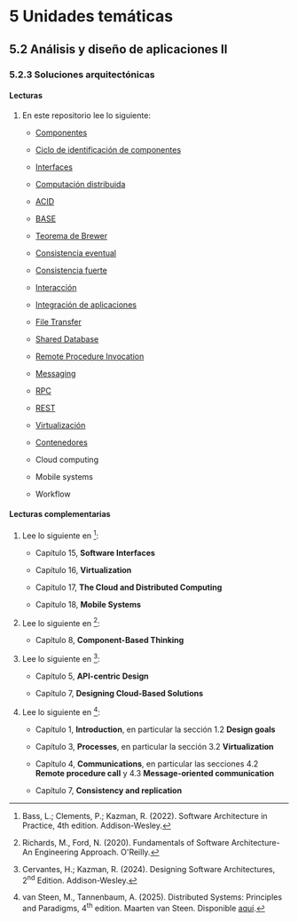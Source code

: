 # 5 Unidades temáticas

## 5.2 Análisis y diseño de aplicaciones II

### 5.2.3 Soluciones arquitectónicas

#### Lecturas

<!-- TODO: Completar los documentos faltantes sobre soluciones arquitectónica -->

1. En este repositorio lee lo siguiente:

    * [Componentes](/4_Conceptos/4_Componente.md)

    * [Ciclo de identificación de
      componentes](/2_Tecnicas_y_herramientas/2_02_.Arquitectura/2_02_02_Ciclo_identificacion_componentes.md)

    * [Interfaces](/4_Conceptos/4_Interfaz.md)

    * [Computación distribuida](/4_Conceptos/4_Computacion_distribuida.md)

    * [ACID](/4_Conceptos/4_ACID.md)

    * [BASE](/4_Conceptos/4_BASE.md)

    * [Teorema de Brewer](/4_Conceptos/4_Teorema_Brewer.md)

    * [Consistencia eventual](/4_Conceptos/4_Consistencia_eventual.md)

    * [Consistencia fuerte](/4_Conceptos/4_Consistencia_fuerte.md)

    * [Interacción](/4_Conceptos/4_Interaccion.md)

    * [Integración de
      aplicaciones](/2_Tecnicas_y_herramientas/2_13_.Integracion_aplicaciones/)

    * [File
      Transfer](/2_Tecnicas_y_herramientas/2_13_.Integracion_aplicaciones/2_13_1_File_Transfer.md)

    * [Shared
      Database](/2_Tecnicas_y_herramientas/2_13_.Integracion_aplicaciones/2_13_2_Shared_Database.md)

    * [Remote Procedure
      Invocation](/2_Tecnicas_y_herramientas/2_13_.Integracion_aplicaciones/2_13_3_Remote_Procedure_Invocation.md)

    * [Messaging](/2_Tecnicas_y_herramientas/2_13_.Integracion_aplicaciones/2_13_4_Messaging.md)

    * [RPC](/4_Conceptos/4_RPC.md)

    * [REST](/4_Conceptos/4_REST.md)

    * [Virtualización](/4_Conceptos/4_Virtualizacion.md)

    * [Contenedores](/4_Conceptos/4_Contenedores.md)

    * Cloud computing

    * Mobile systems

    * Workflow

#### Lecturas complementarias

1. Lee lo siguiente en [^1]:

    * Capítulo 15, **Software Interfaces**

    * Capítulo 16, **Virtualization**

    * Capítulo 17, **The Cloud and Distributed Computing**

    * Capítulo 18, **Mobile Systems**

2. Lee lo siguiente en [^2]:

    * Capítulo 8, **Component-Based Thinking**

3. Lee lo siguiente en [^3]:

    * Capítulo 5, **API-centric Design**

    * Capítulo 7, **Designing Cloud-Based Solutions**

4. Lee lo siguiente en [^4]:

    * Capítulo 1, **Introduction**, en particular la sección 1.2 **Design
      goals**

    * Capítulo 3, **Processes**, en particular la sección 3.2 **Virtualization**

    * Capítulo 4, **Communications**, en particular las secciones 4.2 **Remote
      procedure call** y 4.3 **Message-oriented communication**

    * Capítulo 7, **Consistency and replication**

[^1]: Bass, L.; Clements, P.; Kazman, R. (2022). Software Architecture in
    Practice, 4th edition. Addison-Wesley.

[^2]: Richards, M., Ford, N. (2020). Fundamentals of Software Architecture-An
    Engineering Approach. O'Reilly.

[^3]: Cervantes, H.; Kazman, R. (2024). Designing Software Architectures,
    2<sup>nd</sup> Edition. Addison-Wesley.

<!-- cSpell:ignore Tannenbaum -->

[^4]: van Steen, M., Tannenbaum, A. (2025). Distributed Systems: Principles and
    Paradigms, 4<sup>th</sup> edition. Maarten van Steen. Disponible
    [aquí](https://www.distributed-systems.net/index.php/books/ds4/).
